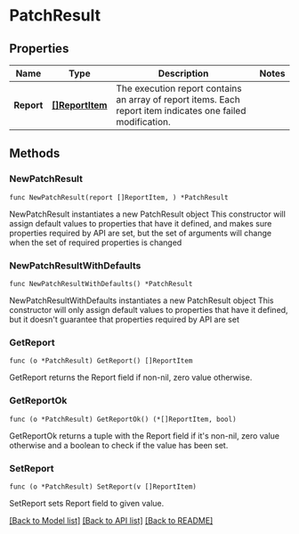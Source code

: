 # PatchResult

## Properties

Name | Type | Description | Notes
------------ | ------------- | ------------- | -------------
**Report** | [**[]ReportItem**](ReportItem.md) | The execution report contains an array of report items. Each report item indicates one  failed modification.  | 

## Methods

### NewPatchResult

`func NewPatchResult(report []ReportItem, ) *PatchResult`

NewPatchResult instantiates a new PatchResult object
This constructor will assign default values to properties that have it defined,
and makes sure properties required by API are set, but the set of arguments
will change when the set of required properties is changed

### NewPatchResultWithDefaults

`func NewPatchResultWithDefaults() *PatchResult`

NewPatchResultWithDefaults instantiates a new PatchResult object
This constructor will only assign default values to properties that have it defined,
but it doesn't guarantee that properties required by API are set

### GetReport

`func (o *PatchResult) GetReport() []ReportItem`

GetReport returns the Report field if non-nil, zero value otherwise.

### GetReportOk

`func (o *PatchResult) GetReportOk() (*[]ReportItem, bool)`

GetReportOk returns a tuple with the Report field if it's non-nil, zero value otherwise
and a boolean to check if the value has been set.

### SetReport

`func (o *PatchResult) SetReport(v []ReportItem)`

SetReport sets Report field to given value.



[[Back to Model list]](../README.md#documentation-for-models) [[Back to API list]](../README.md#documentation-for-api-endpoints) [[Back to README]](../README.md)



